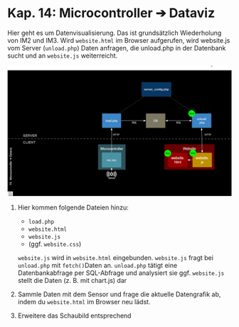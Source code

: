 # Kap. 14: Microcontroller ➔ Dataviz

Hier geht es um Datenvisualisierung. Das ist grundsätzlich Wiederholung von IM2 und IM3.
Wird `website.html` im Browser aufgerufen, wird website.js vom Server (`unload.php`) Daten anfragen, die unload.php in der Datenbank sucht und an `website.js` weiterreicht.

![File_relations](File_relations.png)

1. Hier kommen folgende Dateien hinzu:
   * `load.php`
   * `website.html`
   * `website.js`
   * (ggf. `website.css`) 


    `website.js` wird in `website.html` eingebunden.
    `website.js` fragt bei `unload.php` mit `fetch()`Daten an.
    `unload.php` tätigt eine Datenbankabfrage per SQL-Abfrage
    und analysiert sie ggf.
    `website.js` stellt die Daten (z. B. mit chart.js) dar


2. Sammle Daten mit dem Sensor und frage die aktuelle Datengrafik ab, indem du `website.html` im Browser neu lädst.
3. Erweitere das Schaubild entsprechend 
